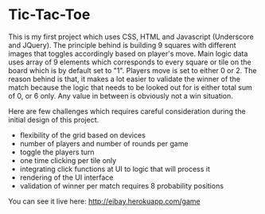 # Tic-Tac-Toe

This is my first project which uses CSS, HTML and Javascript (Underscore and JQuery). The principle behind is building 9 squares
with different images that toggles accordingly based on player's move. Main logic data uses array of 9 elements which corresponds
to every square or tile on the board which is by default set to "1". Players move is set to either 0 or 2. The reason behind is
that, it makes a lot easier to validate the winner of the match because the logic that needs to be looked out for is either
total sum of 0, or 6 only. Any value in between is obviously not a win situation. 

Here are few challenges which requires careful consideration during the initial design of this project.
- flexibility of the grid based on devices
- number of players and number of rounds per game
- toggle the players turn
- one time clicking per tile only
- integrating click functions at UI to logic that will process it
- rendering of the UI interface
- validation of winner per match requires 8 probability positions

You can see it live here: 
http://eibay.herokuapp.com/game

